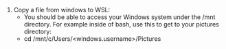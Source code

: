 1. Copy a file from windows to WSL:
    - You should be able to access your Windows system under the /mnt directory. For example inside of bash, use this to get to your pictures directory:
    - cd /mnt/c/Users/<windows.username>/Pictures
